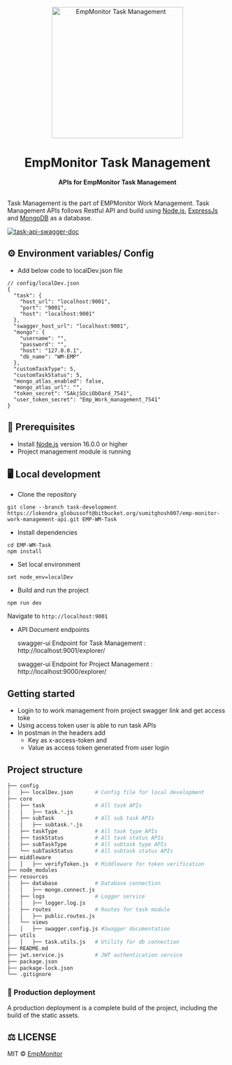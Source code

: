 <div align="center">
  <br>
  <img alt="EmpMonitor Task Management" src="https://ik.imagekit.io/z8mv4l3fpw/63a2b9c395a5a.png?ik-sdk-version=javascript-1.4.3&updatedAt=1671608865932" width="300px">
  <h1>EmpMonitor Task Management</h1>
  <strong>APIs for EmpMonitor Task Management</strong>
</div>
<br>

 Task Management is the part of EMPMonitor Work Management.  Task Management APIs follows Restful API and build using [Node.js](https://nodejs.org/en/), [ExpressJs](https://expressjs.com/) and [MongoDB](https://www.mongodb.com/home) as a database.

[![task-api-swagger-doc](https://ik.imagekit.io/z8mv4l3fpw/taskSS.png?ik-sdk-version=javascript-1.4.3&updatedAt=1671607688486)
](http://localhost:9001/explorer/)

## ⚙️ Environment variables/ Config
- Add below code to localDev.json file
```
// config/localDev.json 
{
  "task": {
    "host_url": "localhost:9001",
    "port": "9001",
    "host": "localhost:9001"
  },
  "swagger_host_url": "localhost:9001",
  "mongo": {
    "username": "",
    "password": "",
    "host": "127.0.0.1",
    "db_name": "WM-EMP"
  },
  "customTaskType": 5,
  "customTaskStatus": 5,
  "mongo_atlas_enabled": false,
  "mongo_atlas_url": "",
  "token_secret": "SAkjSOciObOard_7541",
  "user_token_secret": "Emp_Work_management_7541"
}
```

## 📖 Prerequisites

- Install [Node.js](https://nodejs.org/en/) version 16.0.0 or higher
- Project management module is running

## 🖥️ Local development

- Clone the repository
```
git clone --branch task-development https://lokendra_globussoft@bitbucket.org/sumitghosh007/emp-monitor-work-management-api.git EMP-WM-Task
```
- Install dependencies
```
cd EMP-WM-Task
npm install
```

- Set local environment
```
set node_env=localDev
```
- Build and run the project
```
npm run dev
```
Navigate to `http://localhost:9001`

- API Document endpoints

  swagger-ui  Endpoint for Task Management : http://localhost:9001/explorer/ 

  swagger-ui  Endpoint for Project Management : http://localhost:9000/explorer/

## Getting started
- Login to to work management from project swagger link and get access toke
- Using access token user is able to run task APIs
- In postman in the headers add 
  - Key as x-access-token and 
  - Value as access token generated from user login 

## Project structure
```bash
├── config                    
│   ├── localDev.json       # Config file for local development
├── core                    
│   ├── task                # All task APIs 
│   │   ├── task.*.js
│   ├── subTask             # All sub task APIs
│   │   ├── subtask.*.js
│   ├── taskType            # All task type APIs
│   ├── taskStatus          # All task status APIs
│   ├── subTaskType         # All subtask type APIs
│   └── subTaskStatus       # All subtask status APIs
├── middleware              
│   │   ├── verifyToken.js  # Middleware for token verification
├── node_modules            
├── resources
│   ├── database            # Database connection
│   │   ├── mongo.connect.js
│   ├── logs                # Logger service
│   │   ├── logger.log.js
│   ├── routes              # Routes for task module
│   │   ├── public.routes.js
│   └── views
│   │   ├── swagger.config.js #Swagger documentation
├── utils
│   │   ├── task.utils.js   # Utility for db connection
├── README.md
├── jwt.service.js          # JWT authentication service
├── package.json            
├── package-lock.json
└── .gitignore
```

### 🚀 Production deployment

A production deployment is a complete build of the project, including the build of the static assets.


## ⚖️ LICENSE

MIT © [EmpMonitor](LICENSE)
